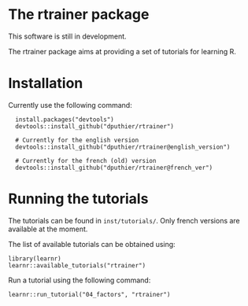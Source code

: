 # The rtrainer package

This software is still in development. 

The rtrainer package aims at providing a set of tutorials for learning R.

# Installation

Currently use the following command:

	  install.packages("devtools")
   	  devtools::install_github("dputhier/rtrainer")

	  # Currently for the english version
	  devtools::install_github("dputhier/rtrainer@english_version")

	  # Currently for the french (old) version
	  devtools::install_github("dputhier/rtrainer@french_ver")


# Running the tutorials 

The tutorials can be found in `inst/tutorials/`. Only french versions
are available at the moment.

The list of available tutorials can be obtained using:

    library(learnr)
    learnr::available_tutorials("rtrainer")

Run a tutorial using the following command:

    learnr::run_tutorial("04_factors", "rtrainer")
    

